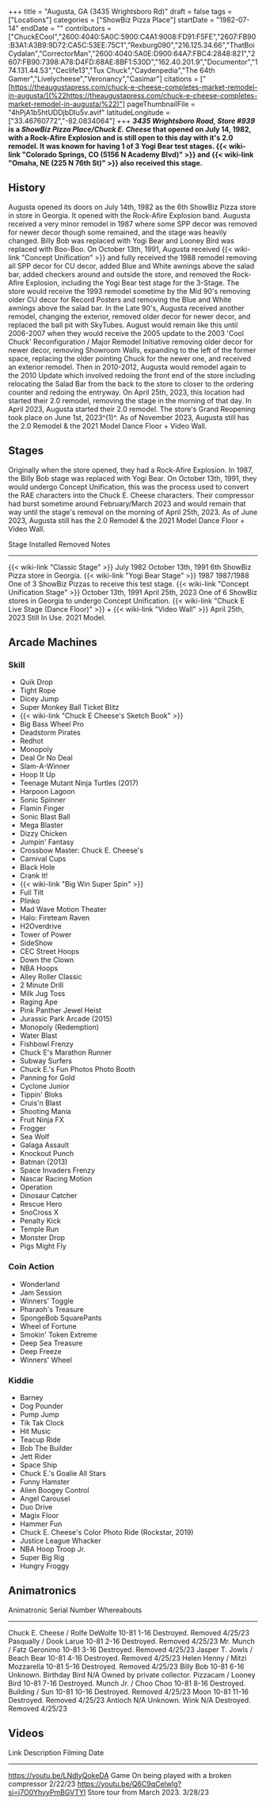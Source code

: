 +++
title = "Augusta, GA (3435 Wrightsboro Rd)"
draft = false
tags = ["Locations"]
categories = ["ShowBiz Pizza Place"]
startDate = "1982-07-14"
endDate = ""
contributors = ["ChuckECool","2600:4040:5A0C:5900:C4A1:9008:FD91:F5FE","2607:FB90:B3A1:A3B9:9D72:CA5C:53EE:75C1","Rexburg090","216.125.34.66","ThatBoiCydalan","CorrectorMan","2600:4040:5A0E:D900:64A7:FBC4:2848:821","2607:FB90:7398:A78:D4FD:68AE:8BF1:530D","162.40.201.9","Documentor","174.131.44.53","Ceclife13","Tux Chuck","Caydenpedia","The 64th Gamer","Livelycheese","Veronancy","Casimar"]
citations = ["[https://theaugustapress.com/chuck-e-cheese-completes-market-remodel-in-augusta/](%22https://theaugustapress.com/chuck-e-cheese-completes-market-remodel-in-augusta/%22)"]
pageThumbnailFile = "4hPjA1b5htUDDjbDIu5v.avif"
latitudeLongitude = ["33.46760772","-82.0834064"]
+++
***3435 Wrightsboro Road, Store #939* is a *ShowBiz Pizza Place/Chuck E. Cheese* that opened on July 14, 1982, with a Rock-Afire Explosion and is still open to this day with it's 2.0 remodel.
It was known for having 1 of 3 Yogi Bear test stages. {{< wiki-link "Colorado Springs, CO (5156 N Academy Blvd)" >}} and {{< wiki-link "Omaha, NE (225 N 76th St)" >}} also received this stage.**

## History

Augusta opened its doors on July 14th, 1982 as the 6th ShowBiz Pizza store in store in Georgia. It opened with the Rock-Afire Explosion band. Augusta received a very minor remodel in 1987 where some SPP decor was removed for newer decor though some remained, and the stage was heavily changed. Billy Bob was replaced with Yogi Bear and Looney Bird was replaced with Boo-Boo. On October 13th, 1991, Augusta received {{< wiki-link "Concept Unification" >}} and fully received the 1988 remodel removing all SPP decor for CU decor, added Blue and White awnings above the salad bar, added checkers around and outside the store, and removed the Rock-Afire Explosion, including the Yogi Bear test stage for the 3-Stage. The store would receive the 1993 remodel sometime by the Mid 90's removing older CU decor for Record Posters and removing the Blue and White awnings above the salad bar. In the Late 90's, Augusta received another remodel, changing the exterior, removed older decor for newer decor, and replaced the ball pit with SkyTubes. August would remain like this until 2006-2007 when they would receive the 2005 update to the 2003 'Cool Chuck' Reconfiguration / Major Remodel Initiative removing older decor for newer decor, removing Showroom Walls, expanding to the left of the former space, replacing the older pointing Chuck for the newer one, and received an exterior remodel. Then in 2010-2012, Augusta would remodel again to the 2010 Update which involved redoing the front end of the store including relocating the Salad Bar from the back to the store to closer to the ordering counter and redoing the entryway. On April 25th, 2023, this location had started their 2.0 remodel, removing the stage in the morning of that day. In April 2023, Augusta started their 2.0 remodel. The store's Grand Reopening took place on June 1st, 2023^(1)^. As of November 2023, Augusta still has the 2.0 Remodel & the 2021 Model Dance Floor + Video Wall.

## Stages

Originally when the store opened, they had a Rock-Afire Explosion. In 1987, the Billy Bob stage was replaced with Yogi Bear. On October 13th, 1991, they would undergo Concept Unification, this was the process used to convert the RAE characters into the Chuck E. Cheese characters. Their compressor had burst sometime around February/March 2023 and would remain that way until the stage's removal on the morning of April 25th, 2023. As of June 2023, Augusta still has the 2.0 Remodel & the 2021 Model Dance Floor + Video Wall.

  Stage                                                                                           Installed            Removed              Notes
  ----------------------------------------------------------------------------------------------- -------------------- -------------------- --------------------------------------------------------------------
  {{< wiki-link "Classic Stage" >}}                                                           July 1982            October 13th, 1991   6th ShowBiz Pizza store in Georgia.
  {{< wiki-link "Yogi Bear Stage" >}}                                                         1987                 1987/1988            One of 3 ShowBiz Pizzas to receive this test stage.
  {{< wiki-link "Concept Unification Stage" >}}                                               October 13th, 1991   April 25th, 2023     One of 6 ShowBiz stores in Georgia to undergo Concept Unification.
  {{< wiki-link "Chuck E Live Stage (Dance Floor)" >}} + {{< wiki-link "Video Wall" >}}   April 25th, 2023     Still In Use.        2021 Model.

## Arcade Machines

### Skill

- Quik Drop
- Tight Rope
- Dicey Jump
- Super Monkey Ball Ticket Blitz
- {{< wiki-link "Chuck E Cheese's Sketch Book" >}}
- Big Bass Wheel Pro
- Deadstorm Pirates
- Redhot
- Monopoly
- Deal Or No Deal
- Slam-A-Winner
- Hoop It Up
- Teenage Mutant Ninja Turtles (2017)
- Harpoon Lagoon
- Sonic Spinner
- Flamin Finger
- Sonic Blast Ball
- Mega Blaster
- Dizzy Chicken
- Jumpin' Fantasy
- Crossbow Master: Chuck E. Cheese's
- Carnival Cups
- Black Hole
- Crank It!
- {{< wiki-link "Big Win Super Spin" >}}
- Full Tilt
- Plinko
- Mad Wave Motion Theater
- Halo: Fireteam Raven
- H2Overdrive
- Tower of Power
- SideShow
- CEC Street Hoops
- Down the Clown
- NBA Hoops
- Alley Roller Classic
- 2 Minute Drill
- Milk Jug Toss
- Raging Ape
- Pink Panther Jewel Heist
- Jurassic Park Arcade (2015)
- Monopoly (Redemption)
- Water Blast
- Fishbowl Frenzy
- Chuck E's Marathon Runner
- Subway Surfers
- Chuck E.'s Fun Photos Photo Booth
- Panning for Gold
- Cyclone Junior
- Tippin' Bloks
- Cruis'n Blast
- Shooting Mania
- Fruit Ninja FX
- Frogger
- Sea Wolf
- Galaga Assault
- Knockout Punch
- Batman (2013)
- Space Invaders Frenzy
- Nascar Racing Motion
- Operation
- Dinosaur Catcher
- Rescue Hero
- SnoCross X
- Penalty Kick
- Temple Run
- Monster Drop
- Pigs Might Fly

### Coin Action

- Wonderland
- Jam Session
- Winners' Toggle
- Pharaoh's Treasure
- SpongeBob SquarePants
- Wheel of Fortune
- Smokin' Token Extreme
- Deep Sea Treasure
- Deep Freeze
- Winners' Wheel

### Kiddie

- Barney
- Dog Pounder
- Pump Jump
- Tik Tak Clock
- Hit Music
- Teacup Ride
- Bob The Builder
- Jett Rider
- Space Ship
- Chuck E.'s Goalie All Stars
- Funny Hamster
- Alien Boogey Control
- Angel Carousel
- Duo Drive
- Magix Floor
- Hammer Fun
- Chuck E. Cheese's Color Photo Ride (Rockstar, 2019)
- Justice League Whacker
- NBA Hoop Troop Jr.
- Super Big Rig
- Hungry Froggy

## Animatronics

  Animatronic                       Serial Number   Whereabouts
  --------------------------------- --------------- -----------------------------
  Chuck E. Cheese / Rolfe DeWolfe   10-81 1-16      Destroyed. Removed 4/25/23
  Pasqually / Dook Larue            10-81 2-16      Destroyed. Removed 4/25/23
  Mr. Munch / Fatz Geronimo         10-81 3-16      Destroyed. Removed 4/25/23
  Jasper T. Jowls / Beach Bear      10-81 4-16      Destroyed. Removed 4/25/23
  Helen Henny / Mitzi Mozzarella    10-81 5-16      Destroyed. Removed 4/25/23
  Billy Bob                         10-81 6-16      Unknown.
  Birthday Bird                     N/A             Owned by private collector.
  Pizzacam / Looney Bird            10-81 7-16      Destroyed.
  Munch Jr. / Choo Choo             10-81 8-16      Destroyed.
  Building / Sun                    10-81 10-16     Destroyed. Removed 4/25/23
  Moon                              10-81 11-16     Destroyed. Removed 4/25/23
  Antioch                           N/A             Unknown.
  Wink                              N/A             Destroyed. Removed 4/25/23

## Videos

  Link                                               Description                                     Filming Date
  -------------------------------------------------- ----------------------------------------------- --------------
  https://youtu.be/LNdIyQokeDA                       Game On being played with a broken compressor   2/22/23
  https://youtu.be/Q6C9qCeIwlg?si=j7O0YhyyPmBGVTYl   Store tour from March 2023.                     3/28/23
